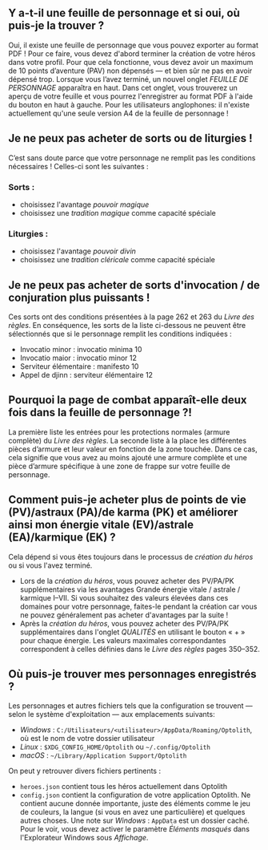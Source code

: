 ## Y a-t-il une feuille de personnage et si oui, où puis-je la trouver ?

Oui, il existe une feuille de personnage que vous pouvez exporter au format PDF ! Pour ce faire, vous devez d'abord terminer la création de votre héros dans votre profil. Pour que cela fonctionne, vous devez avoir un maximum de 10 points d’aventure (PAV) non dépensés — et bien sûr ne pas en avoir dépensé trop. Lorsque vous l’avez terminé, un nouvel onglet *FEUILLE DE PERSONNAGE* apparaîtra en haut. Dans cet onglet, vous trouverez un aperçu de votre feuille et vous pourrez l'enregistrer au format PDF à l'aide du bouton en haut à gauche. Pour les utilisateurs anglophones: il n'existe actuellement qu'une seule version A4 de la feuille de personnage !

## Je ne peux pas acheter de sorts ou de liturgies !

C’est sans doute parce que votre personnage ne remplit pas les conditions nécessaires ! Celles-ci sont les suivantes : 

### Sorts : 

- choisissez l'avantage *pouvoir magique*
- choisissez une *tradition magique* comme capacité spéciale 

### Liturgies : 

- choisissez l'avantage *pouvoir divin*
- choisissez une *tradition cléricale* comme capacité spéciale 

## Je ne peux pas acheter de sorts d'invocation / de conjuration plus puissants !

Ces sorts ont des conditions présentées à la page 262 et 263 du *Livre des règles*. En conséquence, les sorts de la liste ci-dessous ne peuvent être sélectionnés que si le personnage remplit les conditions indiquées : 

- Invocatio minor : invocatio minima 10 
- Invocatio maior : invocatio minor 12 
- Serviteur élémentaire : manifesto 10 
- Appel de djinn : serviteur élémentaire 12

## Pourquoi la page de combat apparaît-elle deux fois dans la feuille de personnage ?!

La première liste les entrées pour les protections normales (armure complète) du *Livre des règles*. La seconde liste à la place les différentes pièces d’armure et leur valeur en fonction de la zone touchée. Dans ce cas, cela signifie que vous avez au moins ajouté une armure complète et une pièce d’armure spécifique à une zone de frappe sur votre feuille de personnage.

## Comment puis-je acheter plus de points de vie (PV)/astraux (PA)/de karma (PK) et améliorer ainsi mon énergie vitale (EV)/astrale (EA)/karmique (EK) ?

Cela dépend si vous êtes toujours dans le processus de *création du héros* ou si vous l'avez terminé. 

- Lors de la *création du héros*, vous pouvez acheter des PV/PA/PK supplémentaires via les avantages Grande énergie vitale / astrale / karmique I–VII. Si vous souhaitez des valeurs élevées dans ces domaines pour votre personnage, faites-le pendant la création car vous ne pouvez généralement pas acheter d'avantages par la suite ! 
- Après la *création du héros*, vous pouvez acheter des PV/PA/PK supplémentaires dans l'onglet *QUALITÉS* en utilisant le bouton « + » pour chaque énergie. Les valeurs maximales correspondantes correspondent à celles définies dans le *Livre des règles* pages 350–352.

## Où puis-je trouver mes personnages enregistrés ?

Les personnages et autres fichiers tels que la configuration se trouvent — selon le système d'exploitation — aux emplacements suivants:

- *Windows* : `C:/Utilisateurs/<utilisateur>/AppData/Roaming/Optolith`, où <utilisateur> est le nom de votre dossier utilisateur
- *Linux* : `$XDG_CONFIG_HOME/Optolith` ou `~/.config/Optolith`
- *macOS* : `~/Library/Application Support/Optolith`

On peut y retrouver divers fichiers pertinents :

- `heroes.json` contient tous les héros actuellement dans Optolith
- `config.json` contient la configuration de votre application Optolith. Ne contient aucune donnée importante, juste des éléments comme le jeu de couleurs, la langue (si vous en avez une particulière) et quelques autres choses. 
  Une note sur *Windows* : `AppData` est un dossier caché. Pour le voir, vous devez activer le paramètre *Éléments masqués* dans l'Explorateur Windows sous *Affichage*.
